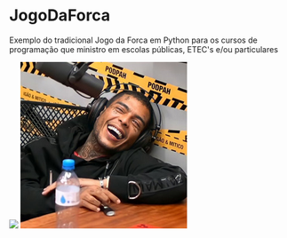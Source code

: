 # JogoDaForca
Exemplo do tradicional Jogo da Forca em Python para os cursos de programação que ministro em escolas públicas, ETEC's e/ou particulares

![](image.png)
![](mckevin.jpg)
